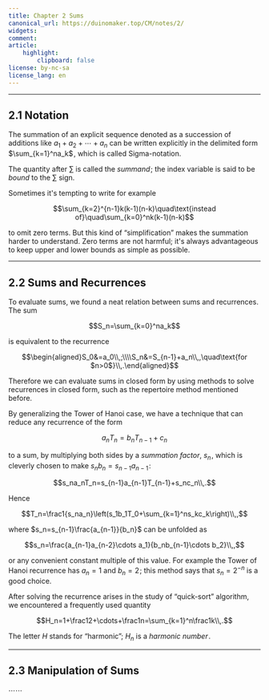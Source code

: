 ```yaml
---
title: Chapter 2 Sums
canonical_url: https://duinomaker.top/CM/notes/2/
widgets:
comment:
article:
    highlight:
        clipboard: false
license: by-nc-sa
license_lang: en
---
```

<style>.has-math { font-family: KaTeX_Main; }</style>
---

## 2.1 Notation

The summation of an explicit sequence denoted as a succession of additions like $a_1+a_2+\cdots+a_n$ can be written explicitly in the delimited form $\sum_{k=1}^na_k$&hairsp;, which is called Sigma-notation.

The quantity after $\sum$ is called the *summand*&hairsp;; the index variable is said to be *bound* to the $\sum$ sign.

Sometimes it's tempting to write for example

$$\sum_{k=2}^{n-1}k(k-1)(n-k)\quad\text{instead of}\quad\sum_{k=0}^nk(k-1)(n-k)$$

to omit zero terms. But this kind of “simplification” makes the summation harder to understand. Zero terms are not harmful; it's always advantageous to keep upper and lower bounds as simple as possible.

---

## 2.2 Sums and Recurrences

To evaluate sums, we found a neat relation between sums and recurrences. The sum

$$S_n=\sum_{k=0}^na_k$$

is equivalent to the recurrence

$$\begin{aligned}S_0&=a_0\\,;\\\\S_n&=S_{n-1}+a_n\\,,\quad\text{for $n>0$}\\,.\end{aligned}$$

Therefore we can evaluate sums in closed form by using methods to solve recurrences in closed form, such as the repertoire method mentioned before.

By generalizing the Tower of Hanoi case, we have a technique that can reduce any recurrence of the form

$$a_nT_n=b_nT_{n-1}+c_n$$

to a sum, by multiplying both sides by a *summation factor*, $s_n$&hairsp;, which is cleverly chosen to make $s_nb_n=s_{n-1}a_{n-1}$&hairsp;:

$$s_na_nT_n=s_{n-1}a_{n-1}T_{n-1}+s_nc_n\\,.$$

Hence

$$T_n=\frac1{s_na_n}\left(s_1b_1T_0+\sum_{k=1}^ns_kc_k\right)\\,,$$

where $s_n=s_{n-1}\frac{a_{n-1}}{b_n}$ can be unfolded as

$$s_n=\frac{a_{n-1}a_{n-2}\cdots a_1}{b_nb_{n-1}\cdots b_2}\\,,$$

or any convenient constant multiple of this value. For example the Tower of Hanoi recurrence has $a_n=1$ and $b_n=2$&hairsp;; this method says that $s_n=2^{-n}$ is a good choice.

After solving the recurrence arises in the study of “quick-sort” algorithm, we encountered a frequently used quantity

$$H_n=1+\frac12+\cdots+\frac1n=\sum_{k=1}^n\frac1k\\,.$$

The letter $H$ stands for “harmonic”; $H_n$ is a *harmonic number*&hairsp;.

---

## 2.3 Manipulation of Sums

$\cdots\cdots$